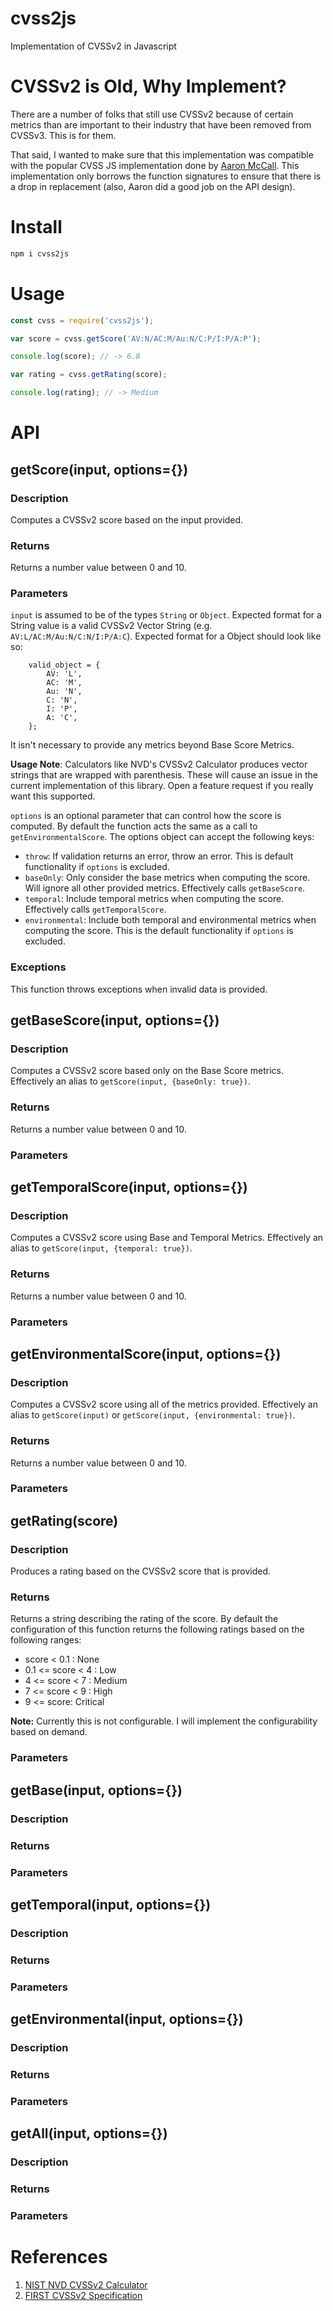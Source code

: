 # cvss2js
Implementation of CVSSv2 in Javascript

# CVSSv2 is Old, Why Implement?
There are a number of folks that still use CVSSv2 because of certain metrics
than are important to their industry that have been removed from CVSSv3. This
is for them.

That said, I wanted to make sure that this implementation was compatible with
the popular CVSS JS implementation done by [Aaron
McCall](https://github.com/aaronmccall). This implementation only borrows the
function signatures to ensure that there is a drop in replacement (also, Aaron
did a good job on the API design).

# Install
```js
npm i cvss2js
```

# Usage
```js
const cvss = require('cvss2js');

var score = cvss.getScore('AV:N/AC:M/Au:N/C:P/I:P/A:P');

console.log(score); // -> 6.8

var rating = cvss.getRating(score);

console.log(rating); // -> Medium
```

# API

## getScore(input, options={})

### Description
Computes a CVSSv2 score based on the input provided.

### Returns
Returns a number value between 0 and 10.

### Parameters
`input` is assumed to be of the types `String` or `Object`. Expected format for
a String value is a valid CVSSv2 Vector String (e.g. `AV:L/AC:M/Au:N/C:N/I:P/A:C`).
Expected format for a Object should look like so:
```
    valid_object = {
        AV: 'L',
        AC: 'M',
        Au: 'N',
        C: 'N',
        I: 'P',
        A: 'C',
    };
```

It isn't necessary to provide any metrics beyond Base Score Metrics.

**Usage Note**: Calculators like NVD's CVSSv2 Calculator produces vector
strings that are wrapped with parenthesis. These will cause an issue in the
current implementation of this library. Open a feature request if you really
want this supported.

`options` is an optional parameter that can control how the score is computed.
By default the function acts the same as a call to `getEnvironmentalScore`. The
options object can accept the following keys:
  * `throw`: If validation returns an error, throw an error. This is default functionality if `options` is excluded.
  * `baseOnly`: Only consider the base metrics when computing the score. Will ignore all other provided metrics. Effectively calls `getBaseScore`.
  * `temporal`: Include temporal metrics when computing the score. Effectively calls `getTemporalScore`.
  * `environmental`: Include both temporal and environmental metrics when computing the score. This is the default functionality if `options` is excluded.

### Exceptions
This function throws exceptions when invalid data is provided.

## getBaseScore(input, options={})

### Description
Computes a CVSSv2 score based only on the Base Score metrics. Effectively an
alias to `getScore(input, {baseOnly: true})`.

### Returns
Returns a number value between 0 and 10.

### Parameters

## getTemporalScore(input, options={})

### Description
Computes a CVSSv2 score using Base and Temporal Metrics. Effectively an alias
to `getScore(input, {temporal: true})`.

### Returns
Returns a number value between 0 and 10.

### Parameters

## getEnvironmentalScore(input, options={})

### Description
Computes a CVSSv2 score using all of the metrics provided. Effectively an alias
to `getScore(input)` or `getScore(input, {environmental: true})`.

### Returns
Returns a number value between 0 and 10.

### Parameters

## getRating(score)

### Description
Produces a rating based on the CVSSv2 score that is provided.

### Returns
Returns a string describing the rating of the score. By default the
configuration of this function returns the following ratings based on the
following ranges:

  * score < 0.1 : None
  * 0.1 <= score < 4 : Low
  * 4 <= score < 7 : Medium
  * 7 <= score < 9 : High
  * 9 <= score: Critical

**Note:** Currently this is not configurable. I will implement the
configurability based on demand.

### Parameters

## getBase(input, options={})

### Description

### Returns

### Parameters

## getTemporal(input, options={})

### Description

### Returns

### Parameters

## getEnvironmental(input, options={})

### Description

### Returns

### Parameters

## getAll(input, options={})

### Description

### Returns

### Parameters

# References

  1. [NIST NVD CVSSv2 Calculator](https://nvd.nist.gov/vuln-metrics/cvss/v2-calculator)
  2. [FIRST CVSSv2 Specification]()
